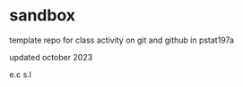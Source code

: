 # sandbox

template repo for class activity on git and github in pstat197a

updated october 2023

e.c
s.l
